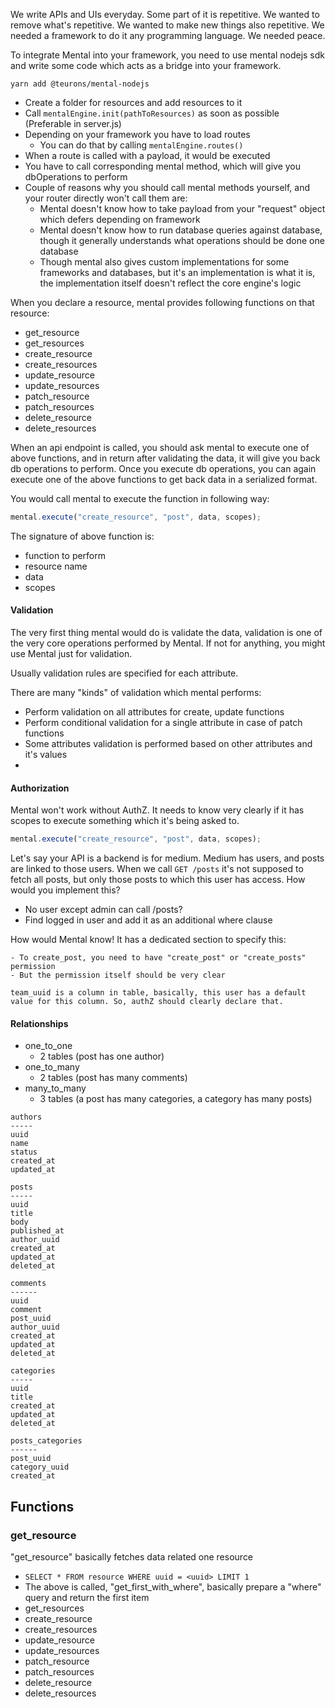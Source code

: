 We write APIs and UIs everyday. Some part of it is repetitive. We wanted to remove what's repetitive. We wanted to make new things also repetitive. We needed a framework to do it any programming language. We needed peace.

To integrate Mental into your framework, you need to use mental nodejs sdk and write some code which acts as a bridge into your framework.

`yarn add @teurons/mental-nodejs`

- Create a folder for resources and add resources to it
- Call `mentalEngine.init(pathToResources)` as soon as possible (Preferable in server.js)
- Depending on your framework you have to load routes
  - You can do that by calling `mentalEngine.routes()`
- When a route is called with a payload, it would be executed
- You have to call corresponding mental method, which will give you dbOperations to perform
- Couple of reasons why you should call mental methods yourself, and your router directly won't call them are:
  - Mental doesn't know how to take payload from your "request" object which defers depending on framework
  - Mental doesn't know how to run database queries against database, though it generally understands what operations should be done one database
  - Though mental also gives custom implementations for some frameworks and databases, but it's an implementation is what it is, the implementation itself doesn't reflect the core engine's logic

When you declare a resource, mental provides following functions on that resource:

- get_resource
- get_resources
- create_resource
- create_resources
- update_resource
- update_resources
- patch_resource
- patch_resources
- delete_resource
- delete_resources

When an api endpoint is called, you should ask mental to execute one of above functions, and in return after validating the data, it will give you back db operations to perform. Once you execute db operations, you can again execute one of the above functions to get back data in a serialized format.

You would call mental to execute the function in following way:

```js
mental.execute("create_resource", "post", data, scopes);
```

The signature of above function is:

- function to perform
- resource name
- data
- scopes

#### Validation

The very first thing mental would do is validate the data, validation is one of the very core operations performed by Mental. If not for anything, you might use Mental just for validation.

Usually validation rules are specified for each attribute.

There are many "kinds" of validation which mental performs:

- Perform validation on all attributes for create, update functions
- Perform conditional validation for a single attribute in case of patch functions
- Some attributes validation is performed based on other attributes and it's values
-

#### Authorization

Mental won't work without AuthZ. It needs to know very clearly if it has scopes to execute something which it's being asked to.

```js
mental.execute("create_resource", "post", data, scopes);
```

Let's say your API is a backend is for medium. Medium has users, and posts are linked to those users. When we call `GET /posts` it's not supposed to fetch all posts, but only those posts to which this user has access. How would you implement this?

- No user except admin can call /posts?
- Find logged in user and add it as an additional where clause

How would Mental know! It has a dedicated section to specify this:

```
- To create_post, you need to have "create_post" or "create_posts" permission
- But the permission itself should be very clear

team_uuid is a column in table, basically, this user has a default value for this column. So, authZ should clearly declare that.

```

#### Relationships

- one_to_one
  - 2 tables (post has one author)
- one_to_many
  - 2 tables (post has many comments)
- many_to_many
  - 3 tables (a post has many categories, a category has many posts)

```
authors
-----
uuid
name
status
created_at
updated_at

posts
-----
uuid
title
body
published_at
author_uuid
created_at
updated_at
deleted_at

comments
------
uuid
comment
post_uuid
author_uuid
created_at
updated_at
deleted_at

categories
-----
uuid
title
created_at
updated_at
deleted_at

posts_categories
------
post_uuid
category_uuid
created_at

```

## Functions

### get_resource

"get_resource" basically fetches data related one resource

- `SELECT * FROM resource WHERE uuid = <uuid> LIMIT 1`
- The above is called, "get_first_with_where", basically prepare a "where" query and return the first item
- get_resources
- create_resource
- create_resources
- update_resource
- update_resources
- patch_resource
- patch_resources
- delete_resource
- delete_resources
